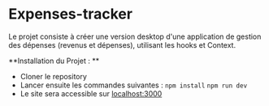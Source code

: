 # Expenses-tracker


Le projet consiste à créer une version desktop d'une application de gestion des dépenses (revenus et dépenses), utilisant les hooks et Context.


**Installation du Projet : **

- Cloner le repository
- Lancer ensuite les commandes suivantes :
```npm install```
```npm run dev```
- Le site sera accessible sur [localhost:3000](http:\\localhost:3000)
